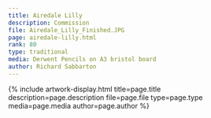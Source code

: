 ```yaml
---
title: Airedale Lilly
description: Commission
file: Airedale_Lilly_Finished.JPG
page: airedale-lilly.html
rank: 80
type: traditional
media: Derwent Pencils on A3 bristol board
author: Richard Sabbarton
---
```




{% include artwork-display.html title=page.title description=page.description file=page.file type=page.type media=page.media author=page.author %}
